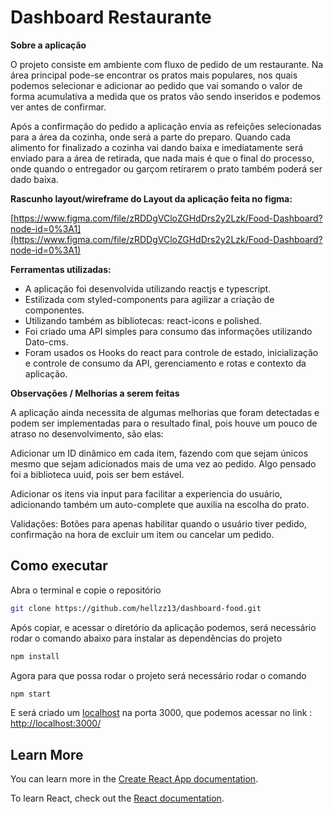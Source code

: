 # Dashboard Restaurante

**Sobre a aplicação**

O projeto consiste em ambiente com fluxo de pedido de um restaurante. Na área principal pode-se encontrar os pratos mais populares, nos quais podemos selecionar e adicionar ao pedido que vai somando o valor de forma acumulativa a medida que os pratos vão sendo inseridos e podemos ver antes de confirmar.

Após a confirmação do pedido a aplicação envia as refeições selecionadas para a área da cozinha, onde será a parte do preparo. Quando cada alimento for finalizado a cozinha vai dando baixa e imediatamente será enviado para a área de retirada, que nada mais é que o final do processo, onde quando o entregador ou garçom retirarem o prato também poderá ser dado baixa.

**Rascunho layout/wireframe do Layout da aplicação feita no figma:**

[https://www.figma.com/file/zRDDgVCloZGHdDrs2y2Lzk/Food-Dashboard?node-id=0%3A1](https://www.figma.com/file/zRDDgVCloZGHdDrs2y2Lzk/Food-Dashboard?node-id=0%3A1)

**Ferramentas utilizadas:**

- A aplicação foi desenvolvida utilizando reactjs e typescript.
- Estilizada com styled-components para agilizar a criação de componentes.
- Utilizando também as bibliotecas: react-icons e polished.
- Foi criado uma API simples para consumo das informações utilizando Dato-cms.
- Foram usados os Hooks do react para controle de estado, inicialização e controle de consumo da API, gerenciamento e rotas e contexto da aplicação.

**Observações / Melhorias a serem feitas**

A aplicação ainda necessita de algumas melhorias que foram detectadas e podem ser implementadas para o resultado final, pois houve um pouco de atraso no desenvolvimento, são elas:

Adicionar um ID dinâmico em cada item, fazendo com que sejam únicos mesmo que sejam adicionados mais de uma vez ao pedido. Algo pensado foi a biblioteca uuid, pois ser bem estável.

Adicionar os itens via input para facilitar a experiencia do usuário, adicionando também um auto-complete que auxilia na escolha do prato.

Validações: Botões para apenas habilitar quando o usuário tiver pedido, confirmação na hora de excluir um item ou cancelar um pedido.

## Como executar

Abra o terminal e copie o repositório

```bash
git clone https://github.com/hellzz13/dashboard-food.git
```

Após copiar, e acessar o diretório da aplicação podemos, será necessário rodar o comando abaixo para instalar as dependências do projeto

```bash
npm install
```

Agora para que possa rodar o projeto será necessário rodar o comando

```bash
npm start
```

E será criado um [localhost](http://localhost) na porta 3000, que podemos acessar no link : [http://localhost:3000/](http://localhost:3000/)

## Learn More

You can learn more in the [Create React App documentation](https://facebook.github.io/create-react-app/docs/getting-started).

To learn React, check out the [React documentation](https://reactjs.org/).
